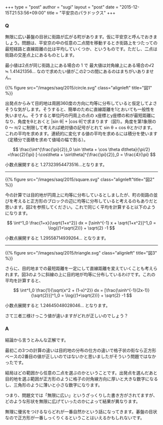 +++
type = "post"
author = "sugi"
layout = "post"
date = "2015-12-15T21:53:56+09:00"
title = "平安京のパラドックス"
+++

### Q

無限に広い碁盤の目状に街路が広がる町があります。仮に平安京と呼んでおきましょう。問題は、平安京の中の任意の二点間を移動するとき街路上をつたっての最短経路と直線距離の比は平均していくつか、というものです。ただし、二点は街路の交差点上にあるものとします。

最小値は2点が同じ街路上にある場合の 1 で 最大値は対角線上にある場合の√2 ≒ 1.41421356… なので求めたい値がこの2つの間にあるのはまちがいありません。

{{% figure src="/images/saq/2015/circle.svg" class="alignleft" title="図1" %}}

出発点からみて目的地は周囲360度の方向に均等に分布していると仮定してよさそうな気がします。そうすると、簡単のために直線距離を1とおいても一般性を失いません。そうすると単位円の円周上の点の x座標とy座標の和が最短距離になり、角度をθとおくと  |sin θ| + |cos θ|で求まります（図1）。角度を第1象限の0 〜 π/2 に制限して考えれば絶対値の記号がとれて sin θ + cos θとかけます。これの平均を求めます。連続的に変化する値の平均を求めるには積分を使います（定積分で面積を求めて値域の幅で割る）。

$$
        \frac{\int^{\frac{\pi}{2}}_0 \sin \theta + \cos \theta d\theta}{\pi/2} =\frac{2}{\pi} [-\cos\theta + \sin\theta]^{\frac{\pi}{2}}_0 = \frac{4}{\pi}
$$

小数点展開すると 1.27323954473516…となります。

----

{{% figure src="/images/saq/2015/square.svg" class="alignleft"title="図2" %}}

今の計算では目的地が円周上に均等に分布しているとしましたが、町の街路の並びを考えると正方形のブロックの辺に均等に分布していると考えるのもありだと思います。図2を参照してください。これで同じく平均を計算すると以下のようになります。

$$
\int^1_0 \frac{1+x}{\sqrt{1+x^2}} dx = [\sinh^{-1} x + \sqrt{1+x^2}]^1_0 = \log{(1+\sqrt{2})} + \sqrt{2} -1
$$

小数点展開すると 1.29558714939264… となります。

----

{{% figure src="/images/saq/2015/triangle.svg" class="alignleft" title="図3" %}}

さらに、目的地までの最短距離を一定にして直線距離を変えていくことも考えられます。図3のように斜線の上に目的地が均等に分布しているわけです。これの平均を計算すると、

$$
\int^1_0 \frac{1}{\sqrt{x^2 + (1-x)^2}} dx = [\frac{\sinh^{-1}(2x-1)}{\sqrt{2}}]^1_0 = \log{(1+\sqrt{2})} + \sqrt{2} -1
$$

小数点展開すると 1.24645048028046… となります。

さて三者三様けっこう値が違いますがどれが正しいのでしょう？

### A

結論から言うとみんな正解です。

最初この3つの計算の違いは目的地の分布の仕方の違いで格子状の街なら正方形ベースの2番目の値が正しいのではないかと思いましたがそういう問題ではなかったです。

結局はどの範囲から任意の二点を選ぶのかということです。出発点を選んだあと目的地を選ぶ範囲が正方形のように格子の対角線方向に厚いと大きな数字になるし、三角形のように薄いと小さな数字になります。

つまり、問題文では「無限に広い」というざっくりした書き方がされてますが、どのような形状を無限に広げていったのかによって結果が異なります。

無理に優劣をつけるならどれが一番自然かという話になってきます。碁盤の目状なので正方形が一番しっくりくるということはいえるかもしれないです。



